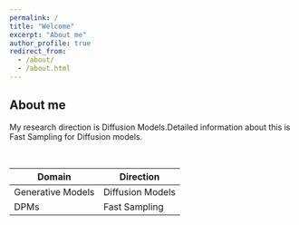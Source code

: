 ```yaml
---
permalink: /
title: "Welcome"
excerpt: "About me"
author_profile: true
redirect_from: 
  - /about/
  - /about.html
---
```


## About me
  My research direction is Diffusion Models.Detailed information about this is Fast Sampling for Diffusion models.
  
<br>

|  Domain   | Direction  |
|  ----  | ----  |
| Generative Models  | Diffusion Models |
| DPMs  | Fast Sampling |
